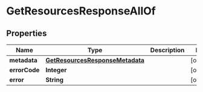 

# GetResourcesResponseAllOf


## Properties

Name | Type | Description | Notes
------------ | ------------- | ------------- | -------------
**metadata** | [**GetResourcesResponseMetadata**](GetResourcesResponseMetadata.md) |  |  [optional]
**errorCode** | **Integer** |  |  [optional]
**error** | **String** |  |  [optional]



